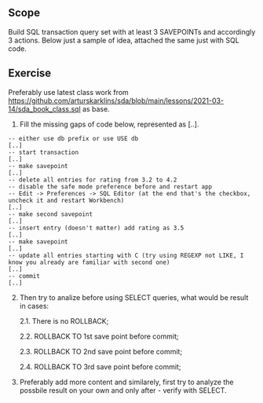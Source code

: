 ## Scope

Build SQL transaction query set with at least 3 SAVEPOINTs and accordingly 3 actions. Below just a sample of idea, attached the same just with SQL code.

## Exercise

Preferably use latest class work from https://github.com/arturskarklins/sda/blob/main/lessons/2021-03-14/sda_book_class.sql as base.

1. Fill the missing gaps of code below, represented as [..].

```
-- either use db prefix or use USE db
[..]
-- start transaction
[..]
-- make savepoint
[..]
-- delete all entries for rating from 3.2 to 4.2
-- disable the safe mode preference before and restart app
-- Edit -> Preferences -> SQL Editor (at the end that's the checkbox, uncheck it and restart Workbench)
[..]
-- make second savepoint
[..]
-- insert entry (doesn't matter) add rating as 3.5
[..]
-- make savepoint
[..]
-- update all entries starting with C (try using REGEXP not LIKE, I know you already are familiar with second one)
[..]
-- commit
[..]
```

2. Then try to analize before using SELECT queries, what would be result in cases:

   2.1. There is no ROLLBACK;

   2.2. ROLLBACK TO 1st save point before commit;

   2.3. ROLLBACK TO 2nd save point before commit;

   2.4. ROLLBACK TO 3rd save point before commit;

3. Preferably add more content and similarely, first try to analyze the possbile result on your own and only after - verify with SELECT.
